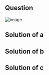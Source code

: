 ## Question

![image](https://github.com/user-attachments/assets/0d36eea1-ee5b-45b7-9756-0153489774c6)

## Solution of a

## Solution of b

## Solution of c

